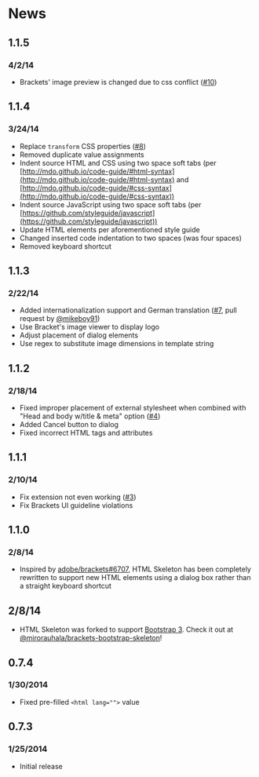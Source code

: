 # News #

## 1.1.5 ##

### 4/2/14 ###

* Brackets' image preview is changed due to css conflict ([#10](https://github.com/le717/brackets-html-skeleton/issues/10))

## 1.1.4 ##

### 3/24/14 ###

* Replace `transform` CSS properties ([#8](https://github.com/le717/brackets-html-skeleton/issues/8))
* Removed duplicate value assignments
* Indent source HTML and CSS using two space soft tabs (per [http://mdo.github.io/code-guide/#html-syntax](http://mdo.github.io/code-guide/#html-syntax) and [http://mdo.github.io/code-guide/#css-syntax](http://mdo.github.io/code-guide/#css-syntax))
* Indent source JavaScript using two space soft tabs (per [https://github.com/styleguide/javascript](https://github.com/styleguide/javascript))
* Update HTML elements per aforementioned style guide
* Changed inserted code indentation to two spaces (was four spaces)
* Removed keyboard shortcut

## 1.1.3 ##

### 2/22/14 ###

* Added internationalization support and German translation ([#7](https://github.com/le717/brackets-html-skeleton/issues/7), pull request by [@mikeboy91](https://github.com/mikeboy917))
* Use Bracket's image viewer to display logo
* Adjust placement of dialog elements
* Use regex to substitute image dimensions in template string


## 1.1.2 ##

### 2/18/14 ###

* Fixed improper placement of external stylesheet when combined with "Head and body w/title & meta" option ([#4](https://github.com/le717/brackets-html-skeleton/issues/4))
* Added Cancel button to dialog
* Fixed incorrect HTML tags and attributes


## 1.1.1 ##

### 2/10/14 ###

* Fix extension not even working ([#3](https://github.com/le717/brackets-html-skeleton/issues/3))
* Fix Brackets UI guideline violations


## 1.1.0 ##

### 2/8/14 ###

* Inspired by [adobe/brackets#6707](https://github.com/adobe/brackets/issues/6707), HTML Skeleton has been completely rewritten
to support new HTML elements using a dialog box rather than a straight keyboard shortcut


## 2/8/14 ##

* HTML Skeleton was forked to support [Bootstrap 3](http://getbootstrap.com/). Check it out at [@mirorauhala/brackets-bootstrap-skeleton](https://github.com/mirorauhala/brackets-bootstrap-skeleton)!

## 0.7.4 ##

### 1/30/2014 ###

 * Fixed pre-filled `<html lang="">` value

## 0.7.3 ##

###  1/25/2014 ###

* Initial release
